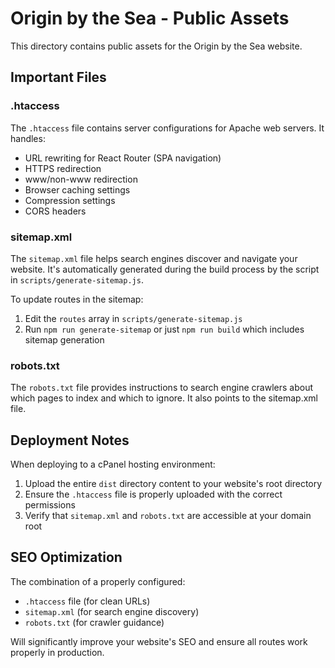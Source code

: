 # Origin by the Sea - Public Assets

This directory contains public assets for the Origin by the Sea website.

## Important Files

### .htaccess
The `.htaccess` file contains server configurations for Apache web servers. It handles:
- URL rewriting for React Router (SPA navigation)
- HTTPS redirection
- www/non-www redirection
- Browser caching settings
- Compression settings
- CORS headers

### sitemap.xml
The `sitemap.xml` file helps search engines discover and navigate your website. It's automatically generated during the build process by the script in `scripts/generate-sitemap.js`.

To update routes in the sitemap:
1. Edit the `routes` array in `scripts/generate-sitemap.js`
2. Run `npm run generate-sitemap` or just `npm run build` which includes sitemap generation

### robots.txt
The `robots.txt` file provides instructions to search engine crawlers about which pages to index and which to ignore. It also points to the sitemap.xml file.

## Deployment Notes

When deploying to a cPanel hosting environment:
1. Upload the entire `dist` directory content to your website's root directory
2. Ensure the `.htaccess` file is properly uploaded with the correct permissions
3. Verify that `sitemap.xml` and `robots.txt` are accessible at your domain root

## SEO Optimization

The combination of a properly configured:
- `.htaccess` file (for clean URLs)
- `sitemap.xml` (for search engine discovery)
- `robots.txt` (for crawler guidance)

Will significantly improve your website's SEO and ensure all routes work properly in production.
